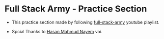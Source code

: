 # Full Stack Army - Practice Section

- This practice section made by following [full-stack-army](https://www.youtube.com/playlist?list=PL_XxuZqN0xVD0op-QDEgyXFA4fRPChvkl) youtube playlist.

- Spcial Thanks to [Hasan Mahmud Nayem](https://web.facebook.com/mrhmnayem) vai.
